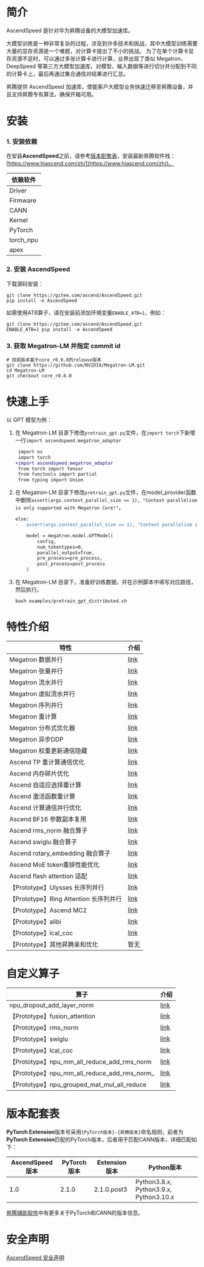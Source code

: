 # 简介

AscendSpeed 是针对华为昇腾设备的大模型加速库。

大模型训练是一种非常复杂的过程，涉及到许多技术和挑战，其中大模型训练需要大量的显存资源是一个难题，对计算卡提出了不小的挑战。
为了在单个计算卡显存资源不足时，可以通过多张计算卡进行计算，业界出现了类似 Megatron、DeepSpeed 等第三方大模型加速库，对模型、输入数据等进行切分并分配到不同的计算卡上，最后再通过集合通信对结果进行汇总。

昇腾提供 AscendSpeed 加速库，使能客户大模型业务快速迁移至昇腾设备，并且支持昇腾专有算法，确保开箱可用。

# 安装

### 1. 安装依赖

在安装**AscendSpeed**之前，请参考[版本配套表](#版本配套表)，安装最新昇腾软件栈：[https://www.hiascend.com/zh/](https://www.hiascend.com/zh/)。

| 依赖软件      |
|-----------|
| Driver    | 
| Firmware  | 
| CANN      | 
| Kernel    | 
| PyTorch   | 
| torch_npu | 
| apex      | 


### 2. 安装 AscendSpeed

下载源码安装：

 ```shell
 git clone https://gitee.com/ascend/AscendSpeed.git
 pip install -e AscendSpeed
 ```

如需使用ATB算子，请在安装前添加环境变量`ENABLE_ATB=1`，例如：
 ```shell
 git clone https://gitee.com/ascend/AscendSpeed.git
 ENABLE_ATB=1 pip install -e AscendSpeed
 ```

### 3. 获取 Megatron-LM 并指定 commit id

 ```shell
 # 目前版本基于core_r0.6.0的release版本
 git clone https://github.com/NVIDIA/Megatron-LM.git
 cd Megatron-LM
 git checkout core_r0.6.0
 ```

# 快速上手

以 GPT 模型为例：

1. 在 Megatron-LM 目录下修改`pretrain_gpt.py`文件，在`import torch`下新增一行`import ascendspeed.megatron_adaptor`

    ```diff
     import os
     import torch
    +import ascendspeed.megatron_adaptor
     from torch import Tensor
     from functools import partial
     from typing import Union
    ```

2. 在 Megatron-LM 目录下修改`pretrain_gpt.py`文件，在model_provider函数中删除`assert(args.context_parallel_size == 1), "Context parallelism is only supported with Megatron Core!"`。
    ```diff
    else:
    -   assert(args.context_parallel_size == 1), "Context parallelism is only supported with Megatron Core!"

        model = megatron.model.GPTModel(
            config,
            num_tokentypes=0,
            parallel_output=True,
            pre_process=pre_process,
            post_process=post_process
        )
    ```

3. 在 Megatron-LM 目录下，准备好训练数据，并在示例脚本中填写对应路径，然后执行。
    ```shell
    bash examples/pretrain_gpt_distributed.sh
    ```

# 特性介绍

| 特性                              | 介绍 |
|---------------------------------| ----- |
| Megatron 数据并行                   | [link](docs/features/data-parallel.md) |
| Megatron 张量并行                   | [link](docs/features/tensor-parallel.md) |
| Megatron 流水并行                   | [link](docs/features/pipeline-parallel.md) |
| Megatron 虚拟流水并行                 | [link](docs/features/virtual-pipeline-parallel.md) |
| Megatron 序列并行                   | [link](docs/features/sequence-parallel.md) |
| Megatron 重计算                    | [link](docs/features/recomputation.md) |
| Megatron 分布式优化器                 | [link](docs/features/distributed-optimizer.md) |
| Megatron 异步DDP                  | [link](docs/features/async-ddp.md) |
| Megatron 权重更新通信隐藏               | [link](docs/features/async-ddp-param-gather.md) |
| Ascend TP 重计算通信优化               | [link](docs/features/recomputation-communication.md) |
| Ascend 内存碎片优化                   | [link](docs/features/memory-fragmentation.md) |
| Ascend 自适应选择重计算                 | [link](docs/features/adaptive-recompute.md) |
| Ascend 激活函数重计算                  | [link](docs/features/activation-function-recompute.md)   |
| Ascend 计算通信并行优化                 | [link](docs/features/communication-over-computation.md) |
| Ascend BF16 参数副本复用              | [link](docs/features/reuse-fp32-param.md) |
| Ascend rms_norm 融合算子            | [link](docs/features/rms_norm.md) |
| Ascend swiglu 融合算子              | [link](docs/features/swiglu.md) |
| Ascend rotary_embedding 融合算子    | [link](docs/features/rotary-embedding.md) |
| Ascend MoE token重排性能优化          | [link](docs/features/token-rearrange.md) |               |
| Ascend flash attention 适配       | [link](docs/features/flash-attention.md)                |
| 【Prototype】Ulysses 长序列并行        | [link](docs/features/ulysses-context-parallel.md) |
| 【Prototype】Ring Attention 长序列并行 | [link](docs/features/ring-attention-context-parallel.md) |
| 【Prototype】Ascend MC2           | [link](docs/features/mc2.md) |
| 【Prototype】alibi                | [link](docs/features/alibi.md) |
| 【Prototype】lcal_coc             | [link](docs/features/communication-over-computation.md) |
| 【Prototype】其他昇腾亲和优化             | 暂无 |

# 自定义算子

| 算子                                         | 介绍                                                  |
|--------------------------------------------|-----------------------------------------------------|
| npu_dropout_add_layer_norm                 | [link](docs/ops/npu_dropout_add_layer_norm.md)      |
| 【Prototype】fusion_attention                | [link](docs/ops/fusion_attention.md)                |
| 【Prototype】rms_norm                        | [link](docs/ops/rms_norm.md)                        |
| 【Prototype】swiglu                          | [link](docs/ops/swiglu.md)                          |
| 【Prototype】lcal_coc                        | [link](docs/ops/lcal_coc.md)                        |
| 【Prototype】npu_mm_all_reduce_add_rms_norm  | [link](docs/ops/npu_mm_all_reduce_add_rms_norm.md)  |
| 【Prototype】npu_mm_all_reduce_add_rms_norm_ | [link](docs/ops/npu_mm_all_reduce_add_rms_norm_.md) 
| 【Prototype】npu_grouped_mat_mul_all_reduce  | [link](docs/ops/npu_grouped_mat_mul_all_reduce.md)  |

# 版本配套表

**PyTorch Extension**版本号采用`{PyTorch版本}-{昇腾版本}`命名规则，前者为**PyTorch Extension**匹配的PyTorch版本，后者用于匹配CANN版本，详细匹配如下：

| AscendSpeed版本   | PyTorch版本   | Extension版本    |Python版本                               |
| ----------------- | ------------- | ------------- | --------------------------------------- |
|       1.0         |     2.1.0     |   2.1.0.post3 | Python3.8.x, Python3.9.x, Python3.10.x  |

[昇腾辅助软件](https://gitee.com/ascend/pytorch#%E6%98%87%E8%85%BE%E8%BE%85%E5%8A%A9%E8%BD%AF%E4%BB%B6)中有更多关于PyTorch和CANN的版本信息。

# 安全声明

[AscendSpeed 安全声明](SECURITYNOTE.md)